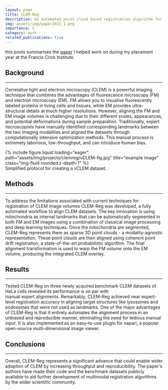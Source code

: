 ```yaml
---
layout: page
title: CLEM-Reg
description: An automated point cloud based registration algorithm for correlative light and volume electron microscopy
img: assets/img/paper2021_1.png
importance: 1
category: work
related_publications: true
---
```

this posts summarises the [paper](https://www.biorxiv.org/content/10.1101/2023.05.11.540445v2) I helped work on during
my placement year at the Francis Crick Institute. 

## Background

---
Correlative light and electron microscopy (CLEM) is a powerful imaging technique that combines the advantages of 
fluorescence microscopy (FM) and electron microscopy (EM). FM allows you to visualise fluorescently labeled proteins 
in living cells and tissues, while EM provides ultra-structural details at much higher resolutions. However, aligning 
the FM and EM image volumes is challenging due to their different scales, appearances, and potential deformations during 
sample preparation. Traditionally, expert microscopists have manually identified corresponding landmarks between the two
imaging modalities and aligned the datasets through computationally intensive optimization methods. This manual process 
is extremely laborious, low-throughput, and can introduce human bias.

<div class="row">
    <div class="col-sm mt-3 mt-md-0">
        {% include figure.liquid loading="eager" path="assets/img/projects/clemreg/vCLEM-fig.jpg" title="example image" class="img-fluid rounded z-depth-1" %}
    </div>
</div>
<div class="caption">
    Simplified protocol for creating a vCLEM dataset.
</div>


## Methods

---
To address the limitations associated with current techniques for registration of CLEM image volumes CLEM-Reg was developed, 
a fully automated workflow to align CLEM datasets. The key innovation is using mitochondria as internal 
landmarks that can be automatically segmented in both FM and EM images using a combination of classical image processing 
and deep learning techniques. Once the mitochondria are segmented, CLEM-Reg represents them as sparse 3D point clouds - a modality-agnostic 
representation. These point clouds are then aligned using coherent point drift registration, a state-of-the-art 
probabilistic algorithm. The final alignment transformation is used to warp the FM volume onto the EM volume, producing 
the integrated CLEM overlay.

## Results

---
Tested CLEM-Reg on three newly acquired benchmark CLEM datasets of HeLa cells revealed its performance is on par with  
manual expert alignments. Remarkably, CLEM-Reg achieved near expert-level registration accuracy in aligning target 
structures like lysosomes and endosomes that were not used as landmarks. One of the major advantages of CLEM-Reg is that 
it entirely automates the alignment process in an unbiased and reproducible manner, eliminating the need for tedious 
manual input. It is also implemented as an easy-to-use plugin for napari, a popular open-source multi-dimensional image viewer.


## Conclusions

---
Overall, CLEM-Reg represents a significant advance that could enable wider adoption of CLEM by increasing throughput and 
reproducibility. The paper's authors have made their code and the benchmark datasets publicly available to aid further 
development of multimodal registration algorithms by the wider scientific community.
